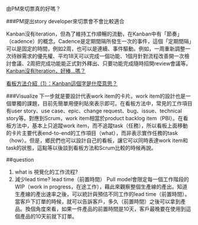 由PM來切票真的好嗎？

###PM提出story developer來切票會不會比較適合

Kanban沒有iteration，但為了維持工作順暢的流動，在Kanban中有「節奏」（cadence）的概念。Cadence是定期間隔所發生一次的事件，這個「定期間隔」可以是固定的時間，例如2周，也可以是連續、事件驅動。例如，一周重新調整一次待辦需求的優先權、平均18天可以完成一個功能、1個月針對流程改善開一次檢討會議、2周把完成功能能正式對外釋出、只要功能完成隨時招開review會議等。[Kanban沒有Iteration，好棒…嗎？](http://teddy-chen-tw.blogspot.tw/2014/07/kanbaniteration.html)

[看板方法介紹（1）：Kanban這個字是什麼意思？](http://teddy-chen-tw.blogspot.tw/2014/08/kanban.html)


###Visualize
下一步就是要設計代表work item的卡片。work item的設計也是一個單獨的課題，目前先簡單用便利貼來表示即可。在看板方法中，常見的工作項目有user story、use case、epic、change request、bug、issue、technical story等。對應到Scrum，work item相當於product backlog item（PBI）。在看板方法中，基本上只追蹤work item，而不追蹤task（任務），所以看板上面移動的卡片主要代表end-to-end的工作項目（what），而非表示實作任務的task（how）。但是，鄉民們也可以設計自己的看板，讓它可以同時表達work item和task的狀態，這點等以後談到看板方法和Scrum比較的時候再說。

##question
1. what is 視覺化的工作流程?
2. 減少lead time?
lead time（前置時間）
Pull model會限定每一個工作階段的WIP（work in progress，在途工作），藉此來觀察整個生產線的產出。知道生產線的產出速率之後，可以統計與預估不同工作的lead time（前置時間）。當客戶下訂單的時候，就可以告訴客戶，多久（前置時間）之後可以拿到產品。換個角度來看，如果一件產品的前置時間是10天，客戶最晚要在使用到這個產品的10天前就下訂單。